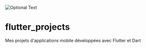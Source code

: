 ![Optional Text](../master/lecteur_musique/mesProjetsFlutter.jpg)
# flutter_projects
Mes projets d'applications mobile développées avec Flutter et Dart 
